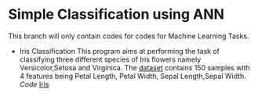 # Simple Classification using ANN

This branch will only contain codes for codes for Machine Learning Tasks.

* Iris Classification
This program aims at performing the task of classifying three different species of Iris flowers namely Versicolor,Setosa and Virginica. The [dataset](/Iris-Classification/iris.csv) contains 150 samples with 4 features being Petal Length, Petal Width, Sepal Length,Sepal Width.
 _Code_ [Iris](/Iris-Classification)
